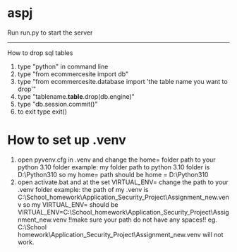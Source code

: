 # aspj
Run run.py to start the server

------------------------------
How to drop sql tables
1. type "python" in command line
2. type "from ecommercesite import db"
3. type "from ecommercesite.database import 'the table name you want to drop'"
3. type "tablename.__table__.drop(db.engine)"
5. type "db.session.commit()"
6. to exit type exit()

# How to set up .venv
1. open pyvenv.cfg in .venv and change the home= folder path to your python 3.10 folder
example: my folder path to python 3.10 folder is D:\Python310
         so my home= path should be home = D:\Python310
2. open activate.bat and at the set VIRTUAL_ENV= change the path to your .venv folder
example: the path of my .venv is C:\School_homework\Application_Security_Project\Assignment_new\.venv
         so my VIRTUAL_ENV= should be VIRTUAL_ENV=C:\School_homework\Application_Security_Project\Assignment_new\.venv
         !!make sure your path do not have any spaces!! eg.  C:\School homework\Application_Security_Project\Assignment_new\.venv will not work.
